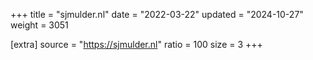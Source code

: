 +++
title = "sjmulder.nl"
date = "2022-03-22"
updated = "2024-10-27"
weight = 3051

[extra]
source = "https://sjmulder.nl"
ratio = 100
size = 3
+++
